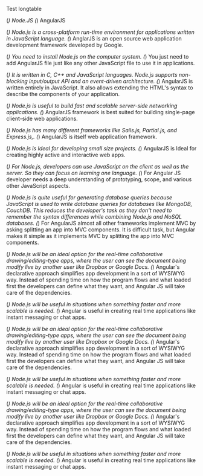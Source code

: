 Test longtable


(*) Node.JS
(*) AngularJS

(*) Node.js is a cross-platform run-time environment for applications
  written in JavaScript language.
(*) AnglarJS is an open source web application development framework
  developed by Google.

(*) You need to install Node.js on the computer system.
(*) You just need to add AngularJS file just like any other JavaScript
  file to use it in applications.

(*) It is written in C, C++ and JavaScript languages. Node.js supports
  non-blocking input/output API and an event-driven architecture.
(*) AngularJS is written entirely in JavaScript. It also allows
  extending the HTML's syntax to describe the components of your
  application.

(*) Node.js is useful to build fast and scalable server-side networking
  applications.
(*) AngularJS framework is best suited for building single-page
  client-side web applications.

(*) Node.js has many different frameworks like Sails.js, Partial.js, and
  Express.js,.
(*) AngularJS is itself web application framework.

(*) Node.js is Ideal for developing small size projects.
(*) AngularJS is Ideal for creating highly active and interactive web
  apps.

(*) For Node.js, developers can use JavaScript on the client as well as
  the server. So they can focus on learning one language.
(*) For Angular JS developer needs a deep understanding of prototyping,
  scope, and various other JavaScript aspects.

(*) Node.js is quite useful for generating database queries because
  JavaScript is used to write database queries for databases like
  MongoDB, CouchDB. This reduces the developer's task as they don't
  need to remember the syntax differences while combining Node.js and
  NoSQL databases.
(*) For AngularJS almost all other frameworks implement MVC by asking
  splitting an app into MVC components. It is difficult task, but
  Angular makes it simple as it implements MVC by splitting the app
  into MVC components.

(*) Node.js will be an ideal option for the real-time collaborative
  drawing/editing-type apps, where the user can see the document being
  modify live by another user like Dropbox or Google Docs.
(*) Angular's declarative approach simplifies app development in a sort
  of WYSIWYG way. Instead of spending time on how the program flows
  and what loaded first the developers can define what they want, and
  Angular JS will take care of the dependencies.

(*) Node.js will be useful in situations when something faster and more
  scalable is needed.
(*) Angular is useful in creating real time applications like instant
  messaging or chat apps.


(*) Node.js will be an ideal option for the real-time collaborative
  drawing/editing-type apps, where the user can see the document being
  modify live by another user like Dropbox or Google Docs.
(*) Angular's declarative approach simplifies app development in a sort
  of WYSIWYG way. Instead of spending time on how the program flows
  and what loaded first the developers can define what they want, and
  Angular JS will take care of the dependencies.

(*) Node.js will be useful in situations when something faster and more
  scalable is needed.
(*) Angular is useful in creating real time applications like instant
  messaging or chat apps.

(*) Node.js will be an ideal option for the real-time collaborative
  drawing/editing-type apps, where the user can see the document being
  modify live by another user like Dropbox or Google Docs.
(*) Angular's declarative approach simplifies app development in a sort
  of WYSIWYG way. Instead of spending time on how the program flows
  and what loaded first the developers can define what they want, and
  Angular JS will take care of the dependencies.

(*) Node.js will be useful in situations when something faster and more
  scalable is needed.
(*) Angular is useful in creating real time applications like instant
  messaging or chat apps.

